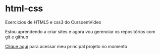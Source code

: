 # html-css
 Exercicios de HTML5 e css3 do CursoemVideo

 Estou aprendendo a criar sites e agora vou gerenciar os repositórios com git e github

 <a href="https://eduardofhammes.github.io/projeto-android" target="_blank">Clique aqui</a> para acessar meu principal projeto no momento